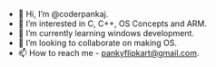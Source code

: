 - 👋 Hi, I’m @coderpankaj.
- 👀 I’m interested in C, C++, OS Concepts and ARM.
- 🌱 I’m currently learning windows development.
- 💞️ I’m looking to collaborate on making OS.
- 📫 How to reach me - pankyflipkart@gmail.com.

<!---
coderpankaj/coderpankaj is a ✨ special ✨ repository because its `README.md` (this file) appears on your GitHub profile.
You can click the Preview link to take a look at your changes.
--->
